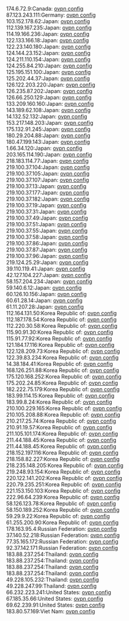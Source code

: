 174.6.72.9:Canada: [ovpn config](vpn/174_6_72_9.ovpn)  
87.123.243.111:Germany: [ovpn config](vpn/87_123_243_111.ovpn)  
103.152.178.62:Japan: [ovpn config](vpn/103_152_178_62.ovpn)  
112.139.167.235:Japan: [ovpn config](vpn/112_139_167_235.ovpn)  
114.19.166.236:Japan: [ovpn config](vpn/114_19_166_236.ovpn)  
122.133.166.18:Japan: [ovpn config](vpn/122_133_166_18.ovpn)  
122.23.140.180:Japan: [ovpn config](vpn/122_23_140_180.ovpn)  
124.144.23.152:Japan: [ovpn config](vpn/124_144_23_152.ovpn)  
124.211.110.154:Japan: [ovpn config](vpn/124_211_110_154.ovpn)  
124.255.84.210:Japan: [ovpn config](vpn/124_255_84_210.ovpn)  
125.195.151.100:Japan: [ovpn config](vpn/125_195_151_100.ovpn)  
125.202.44.37:Japan: [ovpn config](vpn/125_202_44_37.ovpn)  
126.122.203.220:Japan: [ovpn config](vpn/126_122_203_220.ovpn)  
126.235.87.202:Japan: [ovpn config](vpn/126_235_87_202.ovpn)  
126.66.250.129:Japan: [ovpn config](vpn/126_66_250_129.ovpn)  
133.209.160.160:Japan: [ovpn config](vpn/133_209_160_160.ovpn)  
143.189.62.108:Japan: [ovpn config](vpn/143_189_62_108.ovpn)  
14.132.52.132:Japan: [ovpn config](vpn/14_132_52_132.ovpn)  
153.217.148.203:Japan: [ovpn config](vpn/153_217_148_203.ovpn)  
175.132.91.245:Japan: [ovpn config](vpn/175_132_91_245.ovpn)  
180.29.204.88:Japan: [ovpn config](vpn/180_29_204_88.ovpn)  
180.47.199.143:Japan: [ovpn config](vpn/180_47_199_143.ovpn)  
1.66.34.120:Japan: [ovpn config](vpn/1_66_34_120.ovpn)  
203.165.114.190:Japan: [ovpn config](vpn/203_165_114_190.ovpn)  
218.183.114.77:Japan: [ovpn config](vpn/218_183_114_77.ovpn)  
219.100.37.104:Japan: [ovpn config](vpn/219_100_37_104.ovpn)  
219.100.37.105:Japan: [ovpn config](vpn/219_100_37_105.ovpn)  
219.100.37.107:Japan: [ovpn config](vpn/219_100_37_107.ovpn)  
219.100.37.13:Japan: [ovpn config](vpn/219_100_37_13.ovpn)  
219.100.37.177:Japan: [ovpn config](vpn/219_100_37_177.ovpn)  
219.100.37.182:Japan: [ovpn config](vpn/219_100_37_182.ovpn)  
219.100.37.19:Japan: [ovpn config](vpn/219_100_37_19.ovpn)  
219.100.37.31:Japan: [ovpn config](vpn/219_100_37_31.ovpn)  
219.100.37.49:Japan: [ovpn config](vpn/219_100_37_49.ovpn)  
219.100.37.51:Japan: [ovpn config](vpn/219_100_37_51.ovpn)  
219.100.37.55:Japan: [ovpn config](vpn/219_100_37_55.ovpn)  
219.100.37.58:Japan: [ovpn config](vpn/219_100_37_58.ovpn)  
219.100.37.86:Japan: [ovpn config](vpn/219_100_37_86.ovpn)  
219.100.37.87:Japan: [ovpn config](vpn/219_100_37_87.ovpn)  
219.100.37.96:Japan: [ovpn config](vpn/219_100_37_96.ovpn)  
219.124.25.29:Japan: [ovpn config](vpn/219_124_25_29.ovpn)  
39.110.119.41:Japan: [ovpn config](vpn/39_110_119_41.ovpn)  
42.127.104.227:Japan: [ovpn config](vpn/42_127_104_227.ovpn)  
58.157.204.234:Japan: [ovpn config](vpn/58_157_204_234.ovpn)  
59.140.6.12:Japan: [ovpn config](vpn/59_140_6_12.ovpn)  
60.126.10.156:Japan: [ovpn config](vpn/60_126_10_156.ovpn)  
60.61.28.14:Japan: [ovpn config](vpn/60_61_28_14.ovpn)  
61.11.207.28:Japan: [ovpn config](vpn/61_11_207_28.ovpn)  
112.164.131.50:Korea Republic of: [ovpn config](vpn/112_164_131_50.ovpn)  
112.187.178.54:Korea Republic of: [ovpn config](vpn/112_187_178_54.ovpn)  
112.220.30.58:Korea Republic of: [ovpn config](vpn/112_220_30_58.ovpn)  
115.90.91.30:Korea Republic of: [ovpn config](vpn/115_90_91_30.ovpn)  
115.91.77.92:Korea Republic of: [ovpn config](vpn/115_91_77_92.ovpn)  
121.184.17.116:Korea Republic of: [ovpn config](vpn/121_184_17_116.ovpn)  
122.128.209.73:Korea Republic of: [ovpn config](vpn/122_128_209_73.ovpn)  
122.39.83.234:Korea Republic of: [ovpn config](vpn/122_39_83_234.ovpn)  
14.38.184.41:Korea Republic of: [ovpn config](vpn/14_38_184_41.ovpn)  
168.126.251.88:Korea Republic of: [ovpn config](vpn/168_126_251_88.ovpn)  
175.120.168.252:Korea Republic of: [ovpn config](vpn/175_120_168_252.ovpn)  
175.202.24.85:Korea Republic of: [ovpn config](vpn/175_202_24_85.ovpn)  
182.222.75.179:Korea Republic of: [ovpn config](vpn/182_222_75_179.ovpn)  
183.99.114.15:Korea Republic of: [ovpn config](vpn/183_99_114_15.ovpn)  
183.99.8.24:Korea Republic of: [ovpn config](vpn/183_99_8_24.ovpn)  
210.100.229.165:Korea Republic of: [ovpn config](vpn/210_100_229_165.ovpn)  
210.105.208.88:Korea Republic of: [ovpn config](vpn/210_105_208_88.ovpn)  
210.217.25.74:Korea Republic of: [ovpn config](vpn/210_217_25_74.ovpn)  
210.91.19.57:Korea Republic of: [ovpn config](vpn/210_91_19_57.ovpn)  
211.105.101.174:Korea Republic of: [ovpn config](vpn/211_105_101_174.ovpn)  
211.44.188.45:Korea Republic of: [ovpn config](vpn/211_44_188_45.ovpn)  
211.44.188.45:Korea Republic of: [ovpn config](vpn/211_44_188_45.ovpn)  
218.152.197.116:Korea Republic of: [ovpn config](vpn/218_152_197_116.ovpn)  
218.158.82.227:Korea Republic of: [ovpn config](vpn/218_158_82_227.ovpn)  
218.235.148.205:Korea Republic of: [ovpn config](vpn/218_235_148_205.ovpn)  
219.248.93.154:Korea Republic of: [ovpn config](vpn/219_248_93_154.ovpn)  
220.122.141.202:Korea Republic of: [ovpn config](vpn/220_122_141_202.ovpn)  
220.79.235.251:Korea Republic of: [ovpn config](vpn/220_79_235_251.ovpn)  
221.153.150.103:Korea Republic of: [ovpn config](vpn/221_153_150_103.ovpn)  
222.96.64.239:Korea Republic of: [ovpn config](vpn/222_96_64_239.ovpn)  
58.126.123.78:Korea Republic of: [ovpn config](vpn/58_126_123_78.ovpn)  
58.150.189.252:Korea Republic of: [ovpn config](vpn/58_150_189_252.ovpn)  
59.29.9.22:Korea Republic of: [ovpn config](vpn/59_29_9_22.ovpn)  
61.255.200.90:Korea Republic of: [ovpn config](vpn/61_255_200_90.ovpn)  
178.163.95.4:Russian Federation: [ovpn config](vpn/178_163_95_4.ovpn)  
37.140.52.218:Russian Federation: [ovpn config](vpn/37_140_52_218.ovpn)  
77.35.165.172:Russian Federation: [ovpn config](vpn/77_35_165_172.ovpn)  
92.37.142.171:Russian Federation: [ovpn config](vpn/92_37_142_171.ovpn)  
183.88.237.254:Thailand: [ovpn config](vpn/183_88_237_254.ovpn)  
183.88.237.254:Thailand: [ovpn config](vpn/183_88_237_254.ovpn)  
183.88.237.254:Thailand: [ovpn config](vpn/183_88_237_254.ovpn)  
183.88.237.254:Thailand: [ovpn config](vpn/183_88_237_254.ovpn)  
49.228.105.232:Thailand: [ovpn config](vpn/49_228_105_232.ovpn)  
49.228.247.99:Thailand: [ovpn config](vpn/49_228_247_99.ovpn)  
66.232.223.241:United States: [ovpn config](vpn/66_232_223_241.ovpn)  
67.185.35.66:United States: [ovpn config](vpn/67_185_35_66.ovpn)  
69.62.239.91:United States: [ovpn config](vpn/69_62_239_91.ovpn)  
183.80.57.169:Viet Nam: [ovpn config](vpn/183_80_57_169.ovpn)  
